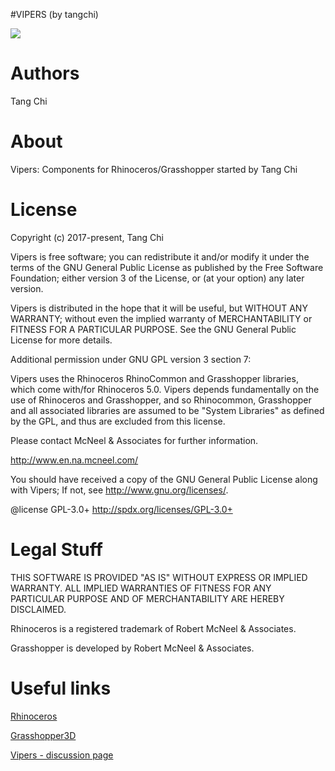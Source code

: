 #VIPERS (by tangchi)

![](../images/Vipers.jpg)

Authors
=======
Tang Chi

About
=======
Vipers: Components for Rhinoceros/Grasshopper started by Tang Chi

License
=======

Copyright (c) 2017-present, Tang Chi

Vipers is free software; you can redistribute it and/or modify it under the terms of the GNU General Public License as published by the Free Software Foundation; either version 3 of the License, or (at your option) any later version.

Vipers is distributed in the hope that it will be useful, but WITHOUT ANY WARRANTY; without even the implied warranty of MERCHANTABILITY or FITNESS FOR A PARTICULAR PURPOSE. See the GNU General Public License for more details.

Additional permission under GNU GPL version 3 section 7:

Vipers uses the Rhinoceros RhinoCommon and Grasshopper libraries, which come with/for Rhinoceros 5.0. Vipers depends fundamentally on the use of Rhinoceros and Grasshopper, and so Rhinocommon, Grasshopper and all associated libraries are assumed to be "System Libraries" as defined by the GPL, and thus are excluded from this license.

Please contact McNeel & Associates for further information.

http://www.en.na.mcneel.com/

You should have received a copy of the GNU General Public License along with Vipers; If not, see http://www.gnu.org/licenses/.

@license GPL-3.0+ http://spdx.org/licenses/GPL-3.0+

Legal Stuff
===========

THIS SOFTWARE IS PROVIDED "AS IS" WITHOUT EXPRESS OR IMPLIED WARRANTY. ALL IMPLIED WARRANTIES OF FITNESS FOR ANY PARTICULAR PURPOSE AND OF MERCHANTABILITY ARE HEREBY DISCLAIMED.

Rhinoceros is a registered trademark of Robert McNeel & Associates.

Grasshopper is developed by Robert McNeel & Associates.

Useful links
============

[Rhinoceros](https://www.rhino3d.com)

[Grasshopper3D](http://www.grasshopper3d.com)

[Vipers - discussion page](http://www.food4rhino.com/app/vipers)

